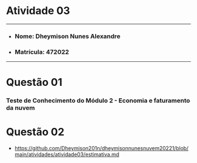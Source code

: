 # Atividade 03

---

- ### Nome: Dheymison Nunes Alexandre
- ### Matrícula: 472022
  
---

# Questão 01 

### Teste de Conhecimento do Módulo 2 - Economia e faturamento da nuvem

# Questão 02

- https://github.com/Dheymison201n/dheymisonnunesnuvem20221/blob/main/atividades/atividade03/estimativa.md
